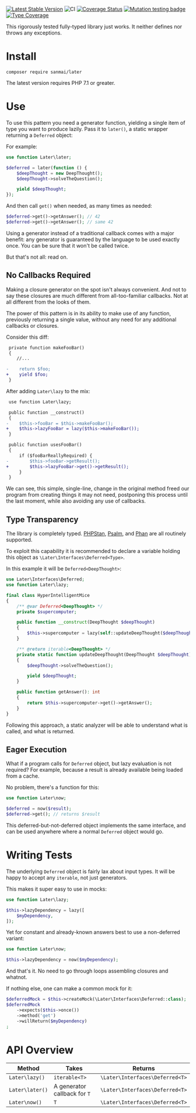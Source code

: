 [![Latest Stable Version](https://poser.pugx.org/sanmai/later/v/stable)](https://packagist.org/packages/sanmai/later)
![CI](https://github.com/sanmai/later/workflows/CI/badge.svg)
[![Coverage Status](https://coveralls.io/repos/github/sanmai/later/badge.svg?branch=main)](https://coveralls.io/github/sanmai/later?branch=main)
[![Mutation testing badge](https://badge.stryker-mutator.io/github.com/sanmai/later/main)](https://infection.github.io/)
[![Type Coverage](https://shepherd.dev/github/sanmai/later/coverage.svg)](https://shepherd.dev/github/sanmai/later)

This rigorously tested fully-typed library just works. It neither defines nor throws any exceptions.

# Install

    composer require sanmai/later

The latest version requires PHP 7.1 or greater.

# Use 

To use this pattern you need a generator function, yielding a single item of type you want to produce lazily. Pass it to `later()`, a static wrapper returning a `Deferred` object:

For example:

```php
use function Later\later;

$deferred = later(function () {
    $deepThought = new DeepThought();
    $deepThought->solveTheQuestion();

    yield $deepThought;
});
```

And then call `get()` when needed, as many times as needed:

```php
$deferred->get()->getAnswer(); // 42
$deferred->get()->getAnswer(); // same 42
```

Using a generator instead of a traditional callback comes with a major benefit: any generator is guaranteed by the language to be used exactly once. You can be sure that it won't be called twice.

But that's not all: read on.

## No Callbacks Required

Making a closure generator on the spot isn't always convenient. And not to say these closures are much different from all-too-familiar callbacks. Not at all different from the looks of them.

The power of this pattern is in its ability to make use of any function, previously returning a single value, without any need for any additional callbacks or closures.

Consider this diff:

```diff
 private function makeFooBar()
 {
    //...

-    return $foo;
+    yield $foo;
 }
```

After adding `Later\lazy` to the mix:

```diff
 use function Later\lazy;

 public function __construct()
 {
-    $this->fooBar = $this->makeFooBar();
+    $this->lazyFooBar = lazy($this->makeFooBar());
 }

 public function usesFooBar()
 {
     if ($fooBarReallyRequired) {
-        $this->fooBar->getResult();
+        $this->lazyFooBar->get()->getResult();
     }
 }
```

We can see, this simple, single-line, change in the original method freed our program from creating things it may not need, postponing this process until the last moment, while also avoiding any use of callbacks.

## Type Transparency

The library is completely typed. [PHPStan](https://github.com/phpstan/phpstan), [Psalm](https://github.com/vimeo/psalm), and [Phan](https://github.com/phan/phan) are all routinely supported.

To exploit this capability it is recommended to declare a variable holding this object as `\Later\Interfaces\Deferred<Type>`.

In this example it will be `Deferred<DeepThought>`:

```php
use Later\Interfaces\Deferred;
use function Later\lazy;

final class HyperIntelligentMice
{
    /** @var Deferred<DeepThought> */
    private $supercomputer;

    public function __construct(DeepThought $deepThought)
    {
        $this->supercomputer = lazy(self::updateDeepThought($deepThought));
    }

    /** @return iterable<DeepThought> */
    private static function updateDeepThought(DeepThought $deepThought): iterable
    {
        $deepThought->solveTheQuestion();

        yield $deepThought;
    }

    public function getAnswer(): int
    {
        return $this->supercomputer->get()->getAnswer();
    }
}
```

Following this approach, a static analyzer will be able to understand what is called, and what is returned.

## Eager Execution

What if a program calls for `Deferred` object, but lazy evaluation is not required? For example, because a result is already available being loaded from a cache.

No problem, there's a function for this:

```php
use function Later\now;

$deferred = now($result);
$deferred->get(); // returns $result
```

This deferred-but-not-deferred object implements the same interface, and can be used anywhere where a normal `Deferred` object would go.

# Writing Tests

The underlying `Deferred` object is fairly lax about input types. It will be happy to accept any `iterable`, not just generators. 

This makes it super easy to use in mocks:

```php
use function Later\lazy;

$this->lazyDependency = lazy([
    $myDependency,
]);
```

Yet for constant and already-known answers best to use a non-deferred variant:

```php
use function Later\now;

$this->lazyDependency = now($myDependency);
```

And that's it. No need to go through loops assembling closures and whatnot.

If nothing else, one can make a common mock for it:

```php
$deferredMock = $this->createMock(\Later\Interfaces\Deferred::class);
$deferredMock
    ->expects($this->once())
    ->method('get')
    ->willReturn($myDependency)
;
```

# API Overview

|  Method            | Takes                         | Returns     |
| ------------------ | ----------------------------- | ----------- |
| `Later\lazy()` | `iterable<T>` | `\Later\Interfaces\Deferred<T>` |
| `Later\later()` | A generator callback for `T`  | `\Later\Interfaces\Deferred<T>` |
| `Later\now()` | `T`  | `\Later\Interfaces\Deferred<T>` |
